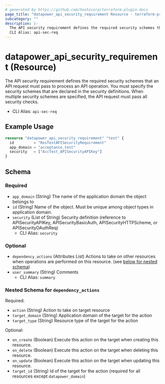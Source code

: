 ```yaml
---
# generated by https://github.com/hashicorp/terraform-plugin-docs
page_title: "datapower_api_security_requirement Resource - terraform-provider-datapower"
subcategory: ""
description: |-
  The API security requirement defines the required security schemes that an API request must pass to process an API operation. You must specify the security schemes that are declared in the security definitions. When multiple security schemes are specified, the API request must pass all security checks.
  CLI Alias: api-sec-req
---
```


# datapower_api_security_requirement (Resource)

The API security requirement defines the required security schemes that an API request must pass to process an API operation. You must specify the security schemes that are declared in the security definitions. When multiple security schemes are specified, the API request must pass all security checks.
  - CLI Alias: `api-sec-req`

## Example Usage

```terraform
resource "datapower_api_security_requirement" "test" {
  id         = "ResTestAPISecurityRequirement"
  app_domain = "acceptance_test"
  security   = ["AccTest_APISecurityAPIKey"]
}
```

<!-- schema generated by tfplugindocs -->
## Schema

### Required

- `app_domain` (String) The name of the application domain the object belongs to
- `id` (String) Name of the object. Must be unique among object types in application domain.
- `security` (List of String) Security definition (reference to APISecurityAPIKey, APISecurityBasicAuth, APISecurityHTTPScheme, or APISecurityOAuthReq)
  - CLI Alias: `security`

### Optional

- `dependency_actions` (Attributes List) Actions to take on other resources when operations are performed on this resource. (see [below for nested schema](#nestedatt--dependency_actions))
- `user_summary` (String) Comments
  - CLI Alias: `summary`

<a id="nestedatt--dependency_actions"></a>
### Nested Schema for `dependency_actions`

Required:

- `action` (String) Action to take on target resource
- `target_domain` (String) Application domain of the target for the action
- `target_type` (String) Resource type of the target for the action

Optional:

- `on_create` (Boolean) Execute this action on the target when creating this resource.
- `on_delete` (Boolean) Execute this action on the target when deleting this resource.
- `on_update` (Boolean) Execute this action on the target when updating this resource.
- `target_id` (String) Id of the target for the action (required for all resources except `datapower_domain`)
